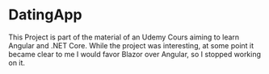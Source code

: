 # DatingApp

This Project is part of the material of an Udemy Cours aiming to learn Angular and .NET Core.
While the project was interesting, at some point it became clear to me I would favor Blazor over Angular, so I stopped working on it.
